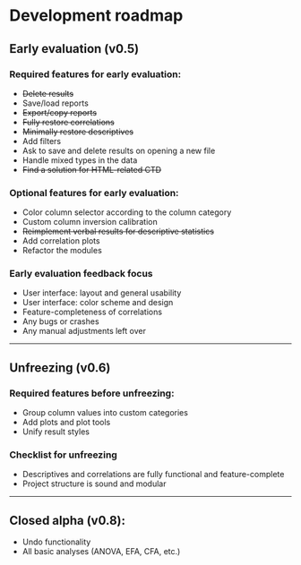 # Development roadmap

## Early evaluation (v0.5) 

### Required features for early evaluation:
 
* <s>Delete results</s>
* Save/load reports
* <s>Export/copy reports</s>
* <s>Fully restore correlations</s> 
* <s>Minimally restore descriptives</s>
* Add filters
* Ask to save and delete results on opening a new file
* Handle mixed types in the data
* <s>Find a solution for HTML-related CTD</s>

### Optional features for early evaluation:

* Color column selector according to the column category
* Custom column inversion calibration
* <s>Reimplement verbal results for descriptive statistics</s>
* Add correlation plots
* Refactor the modules

### Early evaluation feedback focus

* User interface: layout and general usability
* User interface: color scheme and design
* Feature-completeness of correlations
* Any bugs or crashes
* Any manual adjustments left over

---

## Unfreezing (v0.6) 

### Required features before unfreezing:

* Group column values into custom categories
* Add plots and plot tools
* Unify result styles


### Checklist for unfreezing

* Descriptives and correlations are fully functional and feature-complete
* Project structure is sound and modular

---

## Closed alpha (v0.8):

* Undo functionality
* All basic analyses (ANOVA, EFA, CFA, etc.)


